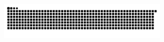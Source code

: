 <img alt="GitHub Snake" src="https://raw.githubusercontent.com/songminkyu/snk/output/github-contribution-grid-snake-dark.svg" />
